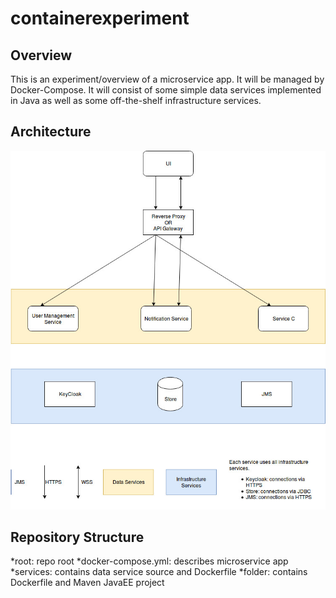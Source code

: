 # containerexperiment

## Overview
This is an experiment/overview of a microservice app. It will be managed by Docker-Compose. It will consist of some simple data services implemented in Java as well as some off-the-shelf infrastructure services.

## Architecture
![Architecture](https://github.com/jdchandler88/containerexperiment/blob/master/ContainerExperiment.jpg)

## Repository Structure

*root: repo root
	*docker-compose.yml: describes microservice app
	*services: contains data service source and Dockerfile
		*folder: contains Dockerfile and Maven JavaEE project
